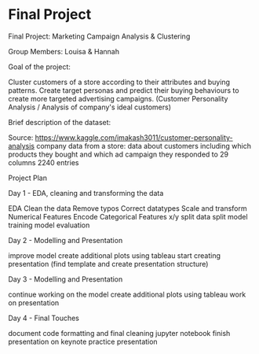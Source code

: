 # Final Project
Final Project: Marketing Campaign Analysis & Clustering  

Group Members: Louisa & Hannah

Goal of the project:

Cluster customers of a store according to their attributes and buying patterns. Create target personas and predict their buying behaviours to create more targeted advertising campaigns.  (Customer Personality Analysis / Analysis of company's ideal customers)


Brief description of the dataset:

Source: https://www.kaggle.com/imakash3011/customer-personality-analysis 
company data from a store: data about customers including which products they bought and which ad campaign they responded to 
29 columns 
2240 entries


Project Plan


Day 1 - EDA, cleaning and transforming the data

EDA
Clean the data
Remove typos 
Correct datatypes
Scale and transform Numerical Features
Encode Categorical Features
x/y split
data split
model training
model evaluation


Day 2 - Modelling and Presentation

improve model
create additional plots using tableau
start creating presentation (find template and create presentation structure)


Day 3 - Modelling and Presentation
 
continue working on the model
create additional plots using tableau
work on presentation


Day 4 - Final Touches

document code
formatting and final cleaning jupyter notebook
finish presentation on keynote
practice presentation
